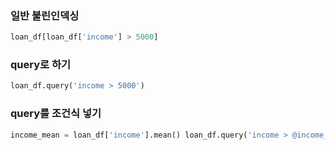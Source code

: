 ### 일반 불린인덱싱
```python
loan_df[loan_df['income'] > 5000]
```
### query로 하기
```python
loan_df.query('income > 5000')
```

### query를 조건식 넣기
```python
income_mean = loan_df['income'].mean() loan_df.query('income > @income_mean')
```